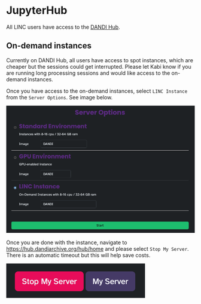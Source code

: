 # JupyterHub

All LINC users have access to the [DANDI Hub](https://hub.dandiarchive.org/).

## On-demand instances

Currently on DANDI Hub, all users have access to spot instances, which are cheaper but the sessions could get interrupted. Please let Kabi know if you are running long processing sessions and would like access to the on-demand instances.

Once you have access to the on-demand instances, select `LINC Instance` from the `Server Options`. See image below.

![hub-on-demand](img/hub_on_demand.png)

Once you are done with the instance, navigate to https://hub.dandiarchive.org/hub/home and please select `Stop My Server`. There is an automatic timeout but this will help save costs.

![hub-stop-server](img/hub_stop_server.png)